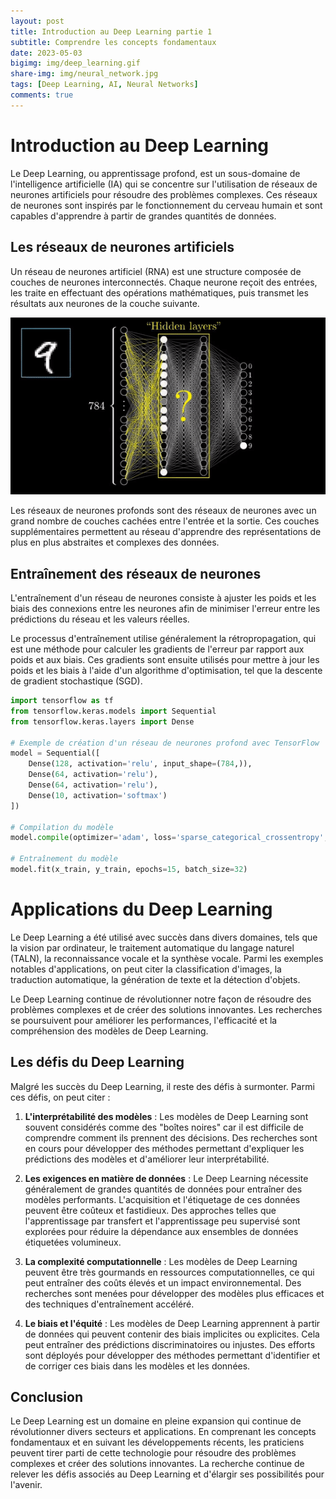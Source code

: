 ```yaml
---
layout: post
title: Introduction au Deep Learning partie 1
subtitle: Comprendre les concepts fondamentaux
date: 2023-05-03
bigimg: img/deep_learning.gif
share-img: img/neural_network.jpg
tags: [Deep Learning, AI, Neural Networks]
comments: true
---
```


# Introduction au Deep Learning

Le Deep Learning, ou apprentissage profond, est un sous-domaine de l'intelligence artificielle (IA) qui se concentre sur l'utilisation de réseaux de neurones artificiels pour résoudre des problèmes complexes. Ces réseaux de neurones sont inspirés par le fonctionnement du cerveau humain et sont capables d'apprendre à partir de grandes quantités de données.

## Les réseaux de neurones artificiels

Un réseau de neurones artificiel (RNA) est une structure composée de couches de neurones interconnectés. Chaque neurone reçoit des entrées, les traite en effectuant des opérations mathématiques, puis transmet les résultats aux neurones de la couche suivante.


<img src="/img/neural_net.gif" alt="Neural Network Architecture" title="Architecture d'un Réseau de Neurone: source 3Blue1Brown">


Les réseaux de neurones profonds sont des réseaux de neurones avec un grand nombre de couches cachées entre l'entrée et la sortie. Ces couches supplémentaires permettent au réseau d'apprendre des représentations de plus en plus abstraites et complexes des données.

## Entraînement des réseaux de neurones

L'entraînement d'un réseau de neurones consiste à ajuster les poids et les biais des connexions entre les neurones afin de minimiser l'erreur entre les prédictions du réseau et les valeurs réelles.

Le processus d'entraînement utilise généralement la rétropropagation, qui est une méthode pour calculer les gradients de l'erreur par rapport aux poids et aux biais. Ces gradients sont ensuite utilisés pour mettre à jour les poids et les biais à l'aide d'un algorithme d'optimisation, tel que la descente de gradient stochastique (SGD).

```python
import tensorflow as tf
from tensorflow.keras.models import Sequential
from tensorflow.keras.layers import Dense

# Exemple de création d'un réseau de neurones profond avec TensorFlow
model = Sequential([
    Dense(128, activation='relu', input_shape=(784,)),
    Dense(64, activation='relu'),
    Dense(64, activation='relu'),
    Dense(10, activation='softmax')
])

# Compilation du modèle
model.compile(optimizer='adam', loss='sparse_categorical_crossentropy', metrics=['accuracy'])

# Entraînement du modèle
model.fit(x_train, y_train, epochs=15, batch_size=32)
```

# Applications du Deep Learning
Le Deep Learning a été utilisé avec succès dans divers domaines, tels que la vision par ordinateur, le traitement automatique du langage naturel (TALN), la reconnaissance vocale et la synthèse vocale. Parmi les exemples notables d'applications, on peut citer la classification d'images, la traduction automatique, la génération de texte et la détection d'objets.

Le Deep Learning continue de révolutionner notre façon de résoudre des problèmes complexes et de créer des solutions innovantes. Les recherches se poursuivent pour améliorer les performances, l'efficacité et la compréhension des modèles de Deep Learning.

## Les défis du Deep Learning

Malgré les succès du Deep Learning, il reste des défis à surmonter. Parmi ces défis, on peut citer :

1. **L'interprétabilité des modèles** : Les modèles de Deep Learning sont souvent considérés comme des "boîtes noires" car il est difficile de comprendre comment ils prennent des décisions. Des recherches sont en cours pour développer des méthodes permettant d'expliquer les prédictions des modèles et d'améliorer leur interprétabilité.

2. **Les exigences en matière de données** : Le Deep Learning nécessite généralement de grandes quantités de données pour entraîner des modèles performants. L'acquisition et l'étiquetage de ces données peuvent être coûteux et fastidieux. Des approches telles que l'apprentissage par transfert et l'apprentissage peu supervisé sont explorées pour réduire la dépendance aux ensembles de données étiquetées volumineux.

3. **La complexité computationnelle** : Les modèles de Deep Learning peuvent être très gourmands en ressources computationnelles, ce qui peut entraîner des coûts élevés et un impact environnemental. Des recherches sont menées pour développer des modèles plus efficaces et des techniques d'entraînement accéléré.

4. **Le biais et l'équité** : Les modèles de Deep Learning apprennent à partir de données qui peuvent contenir des biais implicites ou explicites. Cela peut entraîner des prédictions discriminatoires ou injustes. Des efforts sont déployés pour développer des méthodes permettant d'identifier et de corriger ces biais dans les modèles et les données.

## Conclusion

Le Deep Learning est un domaine en pleine expansion qui continue de révolutionner divers secteurs et applications. En comprenant les concepts fondamentaux et en suivant les développements récents, les praticiens peuvent tirer parti de cette technologie pour résoudre des problèmes complexes et créer des solutions innovantes. La recherche continue de relever les défis associés au Deep Learning et d'élargir ses possibilités pour l'avenir.

